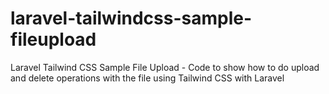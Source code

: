 # laravel-tailwindcss-sample-fileupload
Laravel Tailwind CSS Sample File Upload - Code to show how to do upload and delete operations with the file using Tailwind CSS with Laravel
